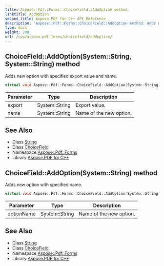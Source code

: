 ```yaml
---
title: Aspose::Pdf::Forms::ChoiceField::AddOption method
linktitle: AddOption
second_title: Aspose.PDF for C++ API Reference
description: 'Aspose::Pdf::Forms::ChoiceField::AddOption method. Adds new option with specified export value and name in C++.'
type: docs
weight: 200
url: /cpp/aspose.pdf.forms/choicefield/addoption/
---
```

## ChoiceField::AddOption(System::String, System::String) method


Adds new option with specified export value and name.

```cpp
virtual void Aspose::Pdf::Forms::ChoiceField::AddOption(System::String export_, System::String name)
```


| Parameter | Type | Description |
| --- | --- | --- |
| export | System::String | Export value. |
| name | System::String | Name of the new option. |

## See Also

* Class [String](../../../system/string/)
* Class [ChoiceField](../)
* Namespace [Aspose::Pdf::Forms](../../)
* Library [Aspose.PDF for C++](../../../)
## ChoiceField::AddOption(System::String) method


Adds new option with specified name.

```cpp
virtual void Aspose::Pdf::Forms::ChoiceField::AddOption(System::String optionName)
```


| Parameter | Type | Description |
| --- | --- | --- |
| optionName | System::String | Name of the new option. |

## See Also

* Class [String](../../../system/string/)
* Class [ChoiceField](../)
* Namespace [Aspose::Pdf::Forms](../../)
* Library [Aspose.PDF for C++](../../../)
